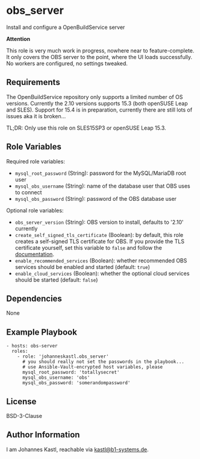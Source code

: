 obs_server
=========

Install and configure a OpenBuildService server

**Attention**

This role is very much work in progress, nowhere near to feature-complete. It
only covers the OBS server to the point, where the UI loads successfully. No
workers are configured, no settings tweaked.

Requirements
------------

The OpenBuildService repository only supports a limited number of OS versions.
Currently the 2.10 versions supports 15.3 (both openSUSE Leap and SLES). Support
for 15.4 is in preparation, currently there are still lots of issues aka it is
broken...

TL;DR: Only use this role on SLES15SP3 or openSUSE Leap 15.3.

Role Variables
--------------

Required role variables:

- `mysql_root_password` (String): password for the MySQL/MariaDB root user
- `mysql_obs_username` (String):  name of the database user that OBS uses to
  connect
- `mysql_obs_password` (String): password of the OBS database user

Optional role variables:

- `obs_server_version` (String): OBS version to install, defaults to '2.10'
  currently
- `create_self_signed_tls_certificate` (Boolean): by default, this role creates
  a self-signed TLS certificate for OBS. If you provide the TLS certificate
  yourself, set this variable to `false` and follow the
  [documentation](https://openbuildservice.org/help/manuals/obs-admin-guide/obs.cha.installation_and_configuration.html#_apache_setup).
- `enable_recommended_services` (Boolean): whether recommended OBS services
  should be enabled and started (default: `true`)
- `enable_cloud_services` (Boolean): whether the optional cloud services should
  be started (default: `false`)

Dependencies
------------

None

Example Playbook
----------------

    - hosts: obs-server
      roles:
        - role: 'johanneskastl.obs_server'
          # you should really not set the passwords in the playbook...
          # use Ansible-Vault-encrypted host variables, please
          mysql_root_password: 'totallysecret'
          mysql_obs_username: 'obs'
          mysql_obs_password: 'somerandompassword'

License
-------

BSD-3-Clause

Author Information
------------------

I am Johannes Kastl, reachable via kastl@b1-systems.de.
